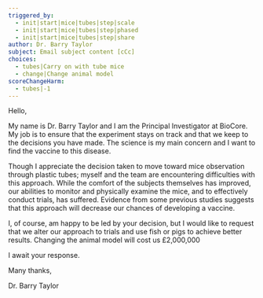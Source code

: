 ```yaml
---
triggered_by:
  - init|start|mice|tubes|step|scale
  - init|start|mice|tubes|step|phased
  - init|start|mice|tubes|step|share
author: Dr. Barry Taylor
subject: Email subject content [cCc]
choices:
  - tubes|Carry on with tube mice
  - change|Change animal model
scoreChangeHarm:
  - tubes|-1
---
```


Hello,

My name is Dr. Barry Taylor and I am the Principal Investigator at BioCore. My job is to ensure that the experiment stays on track and that we keep to the decisions you have made. The science is my main concern and I want to find the vaccine to this disease.

Though I appreciate the decision taken to move toward mice observation through plastic tubes; myself and the team are encountering difficulties with this approach. While the comfort of the subjects themselves has improved, our abilities to monitor and physically examine the mice, and to effectively conduct trials, has suffered. Evidence from some previous studies suggests that this approach will decrease our chances of developing a vaccine.

I, of course, am happy to be led by your decision, but I would like to request that we alter our approach to trials and use fish or pigs to achieve better results. Changing the animal model will cost us £2,000,000

I await your response.

Many thanks,

Dr. Barry Taylor
